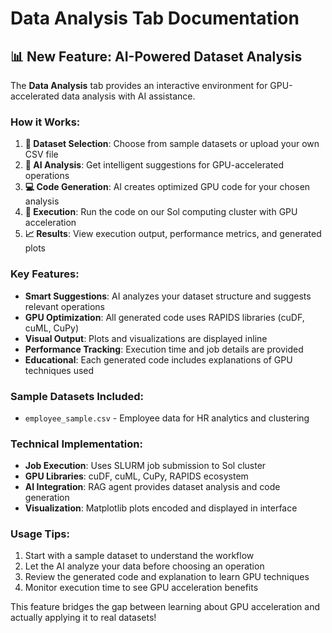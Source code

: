 # Data Analysis Tab Documentation

## 📊 New Feature: AI-Powered Dataset Analysis

The **Data Analysis** tab provides an interactive environment for GPU-accelerated data analysis with AI assistance.

### How it Works:

1. **📁 Dataset Selection**: Choose from sample datasets or upload your own CSV file
2. **🤖 AI Analysis**: Get intelligent suggestions for GPU-accelerated operations 
3. **💻 Code Generation**: AI creates optimized GPU code for your chosen analysis
4. **🚀 Execution**: Run the code on our Sol computing cluster with GPU acceleration
5. **📈 Results**: View execution output, performance metrics, and generated plots

### Key Features:

- **Smart Suggestions**: AI analyzes your dataset structure and suggests relevant operations
- **GPU Optimization**: All generated code uses RAPIDS libraries (cuDF, cuML, CuPy)
- **Visual Output**: Plots and visualizations are displayed inline
- **Performance Tracking**: Execution time and job details are provided
- **Educational**: Each generated code includes explanations of GPU techniques used

### Sample Datasets Included:

- `employee_sample.csv` - Employee data for HR analytics and clustering

### Technical Implementation:

- **Job Execution**: Uses SLURM job submission to Sol cluster
- **GPU Libraries**: cuDF, cuML, CuPy, RAPIDS ecosystem
- **AI Integration**: RAG agent provides dataset analysis and code generation
- **Visualization**: Matplotlib plots encoded and displayed in interface

### Usage Tips:

1. Start with a sample dataset to understand the workflow
2. Let the AI analyze your data before choosing an operation
3. Review the generated code and explanation to learn GPU techniques
4. Monitor execution time to see GPU acceleration benefits

This feature bridges the gap between learning about GPU acceleration and actually applying it to real datasets!
